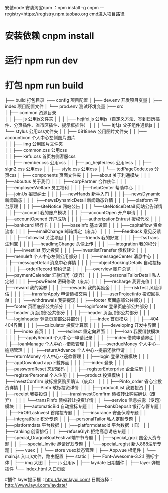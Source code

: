安装node
安装淘宝npm ：npm install -g cnpm --registry=https://registry.npm.taobao.org
cmd进入项目路径
# 安装依赖 cnpm install
# 运行 npm run dev
# 打包 npm run build

├── build                               打包目录 
├── config                     项目配置
│   ├── dev.env                     开发项目变量
│   ├── index                       项目配置文件
│   └── prod.env                    测试环境变量
├── src                      
│   ├── common                 资源目录          
│   │   ├── js                      公用js文件夹
│   │   │    ├── hejifei.js             公用js（自定义方法、签到日历插件、分页插件、省市区插件、提示框插件）
│   │   │    └── ltjf.js                父子组件通信js
│   │   └── stylus                  公用css文件夹
│   │        ├── 0818new                公用图片文件夹
│   │        ├── accounticon            个人中心左侧图片图片      
│   │        ├── img                    公用图片文件夹   
│   │        ├── common.css             公用css   
│   │        ├── kefu.css               首页右侧客服css    
│   │        ├── member.css             公用css 
│   │        ├── pc_hejifei.less        公用less 
│   │        ├── sign2.css              公用css 
│   │        ├── style.css              公用css 
│   │        └── tcdPageCode.css        分页css 
│   ├── components             页面文件夹
│   │   ├──about                    关于利通模块
│   │   │    ├──aboutus                 关于我们
│   │   │    ├──corpPartner             合作伙伴
│   │   │    ├──employeeWelfare         员工福利
│   │   │    ├──helpCenter              帮助中心
│   │   │    ├──joinUs                  招贤纳士
│   │   │    ├──newHands                新手入门
│   │   │    ├──newsDynamic             新闻动态
│   │   │    ├──newsDynamicDetail       新闻动态详情
│   │   │    ├──platform                平台原理
│   │   │    ├──siteNotice              网站公告
│   │   │    └──siteNoticeDetail        网站公告详情
│   │   ├──account                  我的账户模块
│   │   │    ├──accountOpen             开户申请
│   │   │    ├──accountOpened           开户成功
│   │   │    ├──authorizationEntrust    授权代收
│   │   │    ├──bankcard                银行卡
│   │   │    ├──baseInfo                基本设置
│   │   │    ├──capitalflow             资金流水
│   │   │    ├──emailChange             邮箱绑定（废弃）
│   │   │    ├──Feedback                意见反馈
│   │   │    ├──followlist              关注项目
│   │   │    ├──friends                 我的好友
│   │   │    ├──fssTrans                生利宝
│   │   │    ├──headImgChange           头像上传
│   │   │    ├──integration             我的积分
│   │   │    ├──investlist              历史投资
│   │   │    ├──investlistTransfer      债权转让
│   │   │    ├──menuleft                个人中心左侧公用部分
│   │   │    ├──messageCenter           消息中心
│   │   │    ├──messageDetail           消息中心详情 
│   │   │    ├──objectBookingDetails    自动投标
│   │   │    ├──orderRecord             预约记录
│   │   │    ├──overview                账户总览
│   │   │    ├──paymentCalendar         汇款日历（废弃）
│   │   │    ├──personalTailorDetail    私人定制
│   │   │    ├──pswReset                密码修改（废弃)
│   │   │    ├──recharge                我要充值
│   │   │    ├──reward                  我的奖券
│   │   │    ├──rewards                 我的奖励金
│   │   │    ├──riskTest                风险评估
│   │   │    ├──transferApply           申请债权交易
│   │   │    ├──userProjectinfo         投资回执单
│   │   │    └──withdrawals             我要提现
│   │   ├──footer                   页面底部公共部分
│   │   │    ├──footer                  页面底部公共部分
│   │   │    └──loginfooter             登录页底部公共部分
│   │   ├──header                   页面顶部公共部分
│   │   │    ├──header                  页面顶部公共部分
│   │   │    └──loginheader             登录页顶部公共部分
│   │   ├──index                    首页模块
│   │   │    ├──404                     404界面
│   │   │    ├──calculator              投资计算器
│   │   │    ├──developing              开发中界面
│   │   │    ├──index                   首页
│   │   │    └──redirect                重定向界面
│   │   ├──loan                     我要借款模块
│   │   │    ├──applyRecord             个人中心--申请记录
│   │   │    ├──index                   借款申请界面
│   │   │    ├──loanManage              个人中心--借款管理
│   │   │    ├──overdueMoney            个人中心--逾期管理
│   │   │    ├──returnAdvance           个人中心--提前还款申请
│   │   │    └──returnMoney             个人中心--还款管理
│   │   ├──login                    登录注册模块
│   │   │    ├──appDownload             app下载界面
│   │   │    ├──index                   登录
│   │   │    ├──passwordReset           忘记密码
│   │   │    ├──registerEnterprise      企业注册
│   │   │    └──registerPersonal        个人注册
│   │   ├──product                  投资模块
│   │   │    ├──investConfirm             散标投资购买确认（废弃）
│   │   │    ├──Pinfo_order               省心宝投资详情
│   │   │    ├──PInfo                     散标投资详情
│   │   │    ├──productList               我要投资
│   │   │    ├──receipt                   我要投资
│   │   │    ├──transInvestComfirm        债权转让购买确认（废弃）
│   │   │    └──transPInfo                债权转让投资详情
│   │   └──service                  信息披露（专题）模块
│   │        ├──automaticBid              自动投标专题
│   │        ├──bankDeposit               银行存管专题
│   │        ├──FirORLasInvest            首尾投专题
│   │        ├──insurance                 安全保障专题
│   │        ├──integratRule              积分专题
│   │        ├──personalTailor            私人定制专题
│   │        ├──platformdata              平台数据
│   │        ├──platformdataold           平台数据（旧）
│   │        ├──ranking                   创富排行
│   │        ├──refuseGlyh                拒绝高息诱惑专题
│   │        ├──special_DragonBoatFestival端午节专题
│   │        ├──special_gqrz              国企入资专题
│   │        ├──special_Invite            邀请好友专题
│   │        └──special_regist            新人888注册专题
│   ├── vuex 
│   │   └── store                         vuex状态管理
│   ├── App.vue                           根组件
│   └── main.js                           入口js文件，路由配置
├── static
│   ├── Font-Awesome-3.2.1                图标字体
│   ├── img                               大图
│   ├── js                                公用js
│   ├── laydate                           日期插件
│   ├── layer                             弹框插件
└── index.html                            入口页面

#插件
layer提示框：http://layer.layui.com/
日期选择：http://www.layui.com/laydate/


























